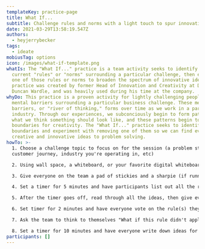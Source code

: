 ```yaml
---
templateKey: practice-page
title: What If...
subtitle: Challenge rules and norms with a light touch to spur innovation
date: 2021-03-29T13:58:19.547Z
authors:
  - heyjerrybecker
tags:
  - ideate
mobiusTag: options
icon: /images/what-if-template.png
whatIs: The "What If..." practice is a team activity seeks to identify the
  current "rules" or "norms" surrounding a particular challenge, then eliminate
  one of those rules or norms to broaden the spectrum of innovative ideas. This
  practice was created by former Head of Innovation and Creativity at Disney,
  Duncan Wardle, and was heavily used during his time at the company.
whyDo: This practice is a proven activity for lightly challenging peoples'
  mental barriers surrounding a particular business challenge. These mental
  barriers, or "river of thinking," forms over time as we work in a particular
  industry. Through our experiences, we subconciously begin to form patterns in
  what we think something should look like, and these patterns begin to form
  boundaries for creativity. The "What If..." practice seeks to identify those
  boundaries and experiment with removing one of them so we can find even more
  creative and innovative ideas to problem solving.
howTo: >-
  1. Choose a challenge topic to focus on for the session (a problem statement,
  customer journey, industry you're operating in, etc)

  2. Using wall space, a whiteboard, or your favorite digital whiteboarding tool, draw lines to form 3 columns and label them "Rules," "What If...," and "Imagine If..." (from left to right)

  3. Give everyone on the team a pad of stickies and a sharpie (if running this in person)

  4. Set a timer for 5 minutes and have participants list out all the rules, norms, and barriers related to that particular challenge (1 idea per stickie)

  5. After the timer goes off, read through all the ideas, then give everyone 3 dots for voting

  6. Set timer for 2 minutes and have everyone vote on the rule(s) they think that, if eliminated, would most broaden the spectrum of ideation. Take the top-voted stickie and move it to the "What If..." column

  7. Ask the team to think to themselves "What if this rule didn't apply?" On a separate stickie, reword the rule to create a provocative statement that answers that question

  8. Set a timer for 10 minutes and have everyone write down ideas for what a
participants: []
---
```

